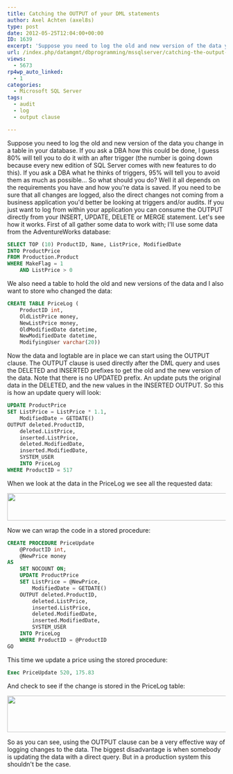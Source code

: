 ```yaml
---
title: Catching the OUTPUT of your DML statements
author: Axel Achten (axel8s)
type: post
date: 2012-05-25T12:04:00+00:00
ID: 1639
excerpt: 'Suppose you need to log the old and new version of the data you change in a table in your database. If you ask a DBA how this could be done, I guess 80% will tell you to do it with an after trigger (the number is going down because every new edition of&hellip;'
url: /index.php/datamgmt/dbprogramming/mssqlserver/catching-the-output-of-your/
views:
  - 5673
rp4wp_auto_linked:
  - 1
categories:
  - Microsoft SQL Server
tags:
  - audit
  - log
  - output clause

---
```

Suppose you need to log the old and new version of the data you change in a table in your database. If you ask a DBA how this could be done, I guess 80% will tell you to do it with an after trigger (the number is going down because every new edition of SQL Server comes with new features to do this). If you ask a DBA what he thinks of triggers, 95% will tell you to avoid them as much as possible... So what should you do? Well it all depends on the requirements you have and how you're data is saved. If you need to be sure that all changes are logged, also the direct changes not coming from a business application you'd better be looking at triggers and/or audits. If you just want to log from within your application you can consume the OUTPUT directly from your INSERT, UPDATE, DELETE or MERGE statement. Let's see how it works. First of all gather some data to work with; I'll use some data from the AdventureWorks database:

```sql
SELECT TOP (10) ProductID, Name, ListPrice, ModifiedDate
INTO ProductPrice
FROM Production.Product
WHERE MakeFlag = 1
	AND ListPrice > 0
```

We also need a table to hold the old and new versions of the data and I also want to store who changed the data:

```sql
CREATE TABLE PriceLog (
	ProductID int,
	OldListPrice money,
	NewListPrice money,
	OldModifiedDate datetime,
	NewModifiedDate datetime,
	ModifyingUser varchar(20))
```

Now the data and logtable are in place we can start using the OUTPUT clause. The OUTPUT clause is used directly after the DML query and uses the DELETED and INSERTED prefixes to get the old and the new version of the data. Note that there is no UPDATED prefix. An update puts the original data in the DELETED, and the new values in the INSERTED OUTPUT. So this is how an update query will look:

```sql
UPDATE ProductPrice
SET ListPrice = ListPrice * 1.1, 
	ModifiedDate = GETDATE()
OUTPUT deleted.ProductID,
	deleted.ListPrice,
	inserted.ListPrice,
	deleted.ModifiedDate,
	inserted.ModifiedDate,
	SYSTEM_USER
	INTO PriceLog
WHERE ProductID = 517
```

When we look at the data in the PriceLog we see all the requested data:

<div class="image_block">
  <a href="https://lessthandot.z19.web.core.windows.net/wp-content/uploads/users/axel8s/OUTPUT1.png?mtime=1337954208"><img alt="" src="https://lessthandot.z19.web.core.windows.net/wp-content/uploads/users/axel8s/OUTPUT1.png?mtime=1337954208" width="622" height="63" /></a>
</div>

Now we can wrap the code in a stored procedure:

```sql
CREATE PROCEDURE PriceUpdate
	@ProductID int,
	@NewPrice money
AS
	SET NOCOUNT ON;
	UPDATE ProductPrice
	SET ListPrice = @NewPrice,
		ModifiedDate = GETDATE()
	OUTPUT deleted.ProductID,
		deleted.ListPrice,
		inserted.ListPrice,
		deleted.ModifiedDate,
		inserted.ModifiedDate,
		SYSTEM_USER
	INTO PriceLog
	WHERE ProductID = @ProductID
GO
```

This time we update a price using the stored procedure:

```sql
Exec PriceUpdate 520, 175.83
```

And check to see if the change is stored in the PriceLog table:

<div class="image_block">
  <a href="https://lessthandot.z19.web.core.windows.net/wp-content/uploads/users/axel8s/OUTPUT2.png?mtime=1337954220"><img alt="" src="https://lessthandot.z19.web.core.windows.net/wp-content/uploads/users/axel8s/OUTPUT2.png?mtime=1337954220" width="621" height="84" /></a>
</div>

So as you can see, using the OUTPUT clause can be a very effective way of logging changes to the data. The biggest disadvantage is when somebody is updating the data with a direct query. But in a production system this shouldn't be the case.